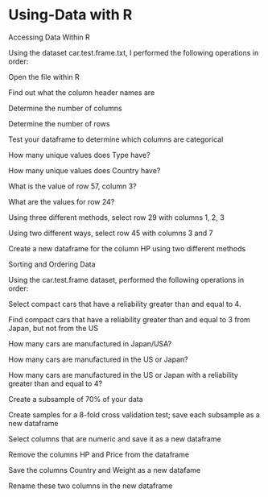 # Using-Data with R

Accessing Data Within R

Using the dataset car.test.frame.txt, I performed the following operations in order:

Open the file within R

Find out what the column header names are

Determine the number of columns

Determine the number of rows

Test your dataframe to determine which columns are categorical

How many unique values does Type have?

How many unique values does Country have?

What is the value of row 57, column 3?

What are the values for row 24?

Using three different methods, select row 29 with columns 1, 2, 3

Using two different ways, select row 45 with columns 3 and 7

Create a new dataframe for the column HP using two different methods

Sorting and Ordering Data 

Using the car.test.frame dataset, performed the following operations in order:

Select compact cars that have a reliability greater than and equal to 4.

Find compact cars that have a reliability greater than and equal to 3 from Japan, but not from the US

How many cars are manufactured in Japan/USA?

How many cars are manufactured in the US or Japan?

How many cars are manufactured in the US or Japan with a reliability greater than and equal to 4?

Create a subsample of 70% of your data

Create samples for a 8-fold cross validation test; save each subsample as a new dataframe

Select columns that are numeric and save it as a new dataframe

Remove the columns HP and Price from the dataframe

Save the columns Country and Weight as a new datafame

Rename these two columns in the new dataframe
